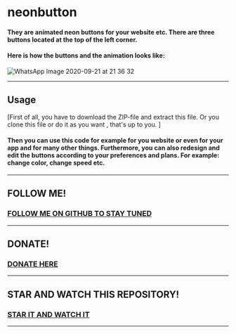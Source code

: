 # neonbutton
#### They are animated neon buttons for your website etc. There are three buttons located at the top of the left corner.

#### Here is how the buttons and the animation looks like:

![WhatsApp Image 2020-09-21 at 21 36 32](https://user-images.githubusercontent.com/71566988/94056072-1b407e80-fdde-11ea-8d82-8a6c269fab7c.jpeg)
****
## Usage 
[First of all, you have to download the ZIP-file and extract this file. Or you clone this file or do it as you want , that's up to you. ] 
#### Then you can use this code for example for you website or even for your app and for many other things. Furthermore, you can also redesign and edit the buttons according to your preferences and plans. For example: change color, change speed etc.
****
## FOLLOW ME!
### [FOLLOW ME ON GITHUB TO STAY TUNED](https://github.com/JakeGame3 "Follow")
****
## DONATE!

### [DONATE HERE](https://paypal.me/jakegame3 "Donate")
****
## STAR AND WATCH THIS REPOSITORY!
### [STAR IT AND WATCH IT](https://github.com/JakeGame3/neonbutton " Star and Watch")
****
